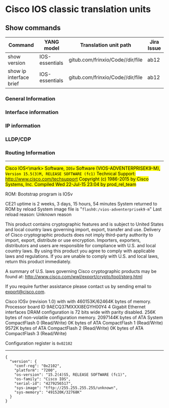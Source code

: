 # Cisco IOS classic translation units

## Show commands

| Command        | YANG model | Translation unit path | Jira Issue | 
| -------------- |------------| --------------------- | ---------- |
| show version    | IOS-essentials  | gitub.com/frinxio/Code//dir/file | ab12 |
| show ip interface brief    | IOS-essentials  | gitub.com/frinxio/Code//dir/file | ab12 |


### General Information

### Interface information

### IP information

### LLDP/CDP

### Routing Information

---

<mark>Cisco IOS<\mark> Software, `IOSv` Software (VIOS-ADVENTERPRISEK9-M), `Version 15.5(3)M, RELEASE SOFTWARE (fc1)`
Technical Support: http://www.cisco.com/techsupport
Copyright (c) 1986-2015 by Cisco Systems, Inc.
Compiled Wed 22-Jul-15 23:04 by prod_rel_team


ROM: Bootstrap program is IOSv

CE21 uptime is 2 weeks, 3 days, 15 hours, 54 minutes
System returned to ROM by reload
System image file is "`flash0:/vios-adventerprisek9-m`"
Last reload reason: Unknown reason



This product contains cryptographic features and is subject to United
States and local country laws governing import, export, transfer and
use. Delivery of Cisco cryptographic products does not imply
third-party authority to import, export, distribute or use encryption.
Importers, exporters, distributors and users are responsible for
compliance with U.S. and local country laws. By using this product you
agree to comply with applicable laws and regulations. If you are unable
to comply with U.S. and local laws, return this product immediately.

A summary of U.S. laws governing Cisco cryptographic products may be found at:
http://www.cisco.com/wwl/export/crypto/tool/stqrg.html

If you require further assistance please contact us by sending email to
export@cisco.com.

Cisco IOSv (revision 1.0) with  with 460153K/62464K bytes of memory.
Processor board ID 9AECQ37MXXXI8EGYH00Y4
4 Gigabit Ethernet interfaces
DRAM configuration is 72 bits wide with parity disabled.
256K bytes of non-volatile configuration memory.
2097144K bytes of ATA System CompactFlash 0 (Read/Write)
0K bytes of ATA CompactFlash 1 (Read/Write)
9572K bytes of ATA CompactFlash 2 (Read/Write)
0K bytes of ATA CompactFlash 3 (Read/Write)

Configuration register is `0x02102`

---
```
{
  "version": {
    "conf-reg": "0x2102",
    "platform": "7200",
    "os-version": "15.2(4)S5, RELEASE SOFTWARE (fc1)",
    "os-family": "Cisco IOS",
    "serial-id": "4279256517",
    "sys-image": "tftp://255.255.255.255/unknown",
    "sys-memory": "491520K/32768K"
  }
}
```





 
